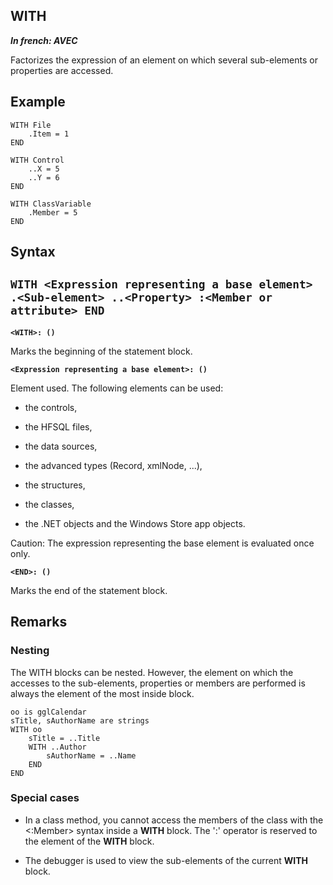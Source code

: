 
## WITH

***In french: AVEC***
				

<a name="XUse"></a>
<a name="Use"></a>
<a name="description"></a>
Factorizes the expression of an element on which several sub-elements or properties are accessed.


<a name="Example1"></a>
<a name="sample_code"></a>

## Example


```wl
WITH File
	.Item = 1
END
```


<a name="Example2"></a>



```wl
WITH Control
	..X = 5
	..Y = 6
END
```




<a name="Example3"></a>





```wl
WITH ClassVariable
	.Member = 5
END
```

<a name="XSYNTAX"></a>
<a name="SYNTAX1"></a>

## Syntax

`WITH <Expression representing a base element>
    .<Sub-element>
    ..<Property>
   :<Member or attribute>
END
`
---

**`<WITH>: ()`**

Marks the beginning of the statement block.

**`<Expression representing a base element>: ()`**

Element used. The following elements can be used: 

- the controls,

- the HFSQL files,

- the data sources,

- the advanced types (Record, xmlNode, ...),

- the structures,

- the classes,

- the .NET objects and the Windows Store app objects. 




Caution: The expression representing the base element is evaluated once only. 

**`<END>: ()`**

Marks the end of the statement block.  



<a name="NOTE0"></a>
<a name="NOTE0_1"></a>

## Remarks




### Nesting
<a name="nesting_ELTPARAGRAPHE000066"></a>

The WITH blocks can be nested. However, the element on which the accesses to the sub-elements, properties or members are performed is always the element of the most inside block.


```wl
oo is gglCalendar
sTitle, sAuthorName are strings
WITH oo
	sTitle = ..Title
	WITH ..Author
		sAuthorName = ..Name
	END
END
```

<a name="NOTE0_2"></a>




### Special cases
<a name="special_cases_ELTPARAGRAPHE000076"></a>

- In a class method, you cannot access the members of the class with the &lt;:Member&gt; syntax inside a **WITH** block. The ':' operator is reserved to the element of the **WITH** block. 

- The debugger is used to view the sub-elements of the current **WITH** block.





